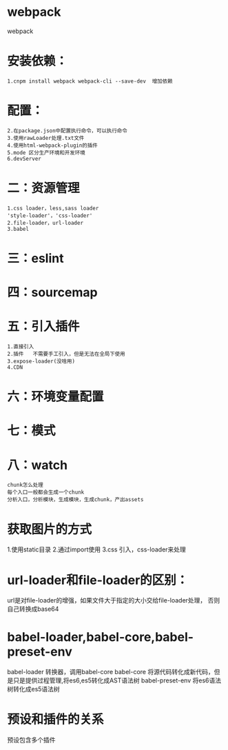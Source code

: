 # webpack
webpack

# 安装依赖：
    1.cnpm install webpack webpack-cli --save-dev  增加依赖
# 配置：
    2.在package.json中配置执行命令，可以执行命令
    3.使用rawLoader处理.txt文件
    4.使用html-webpack-plugin的插件
    5.mode 区分生产环境和开发环境
    6.devServer
# 二：资源管理
    1.css loader，less,sass loader
    'style-loader'，'css-loader'
    2.file-loader，url-loader
    3.babel

# 三：eslint


# 四：sourcemap

# 五：引入插件
    1.直接引入
    2.插件   不需要手工引入，但是无法在全局下使用
    3.expose-loader(没啥用)
    4.CDN

# 六：环境变量配置

# 七：模式

# 八：watch
    chunk怎么处理
    每个入口一般都会生成一个chunk
    分析入口，分析模块，生成模块，生成chunk，产出assets




# 获取图片的方式
1.使用static目录
2.通过import使用
3.css 引入，css-loader来处理

# url-loader和file-loader的区别：
url是对file-loader的增强，如果文件大于指定的大小交给file-loader处理，
否则自己转换成base64

# babel-loader,babel-core,babel-preset-env
babel-loader 转换器，调用babel-core
babel-core 将源代码转化成新代码，但是只是提供过程管理,将es6,es5转化成AST语法树
babel-preset-env  将es6语法树转化成es5语法树

# 预设和插件的关系
预设包含多个插件

